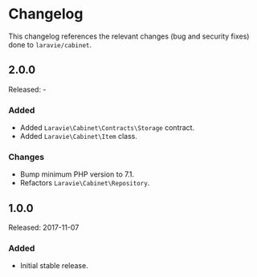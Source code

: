 # Changelog

This changelog references the relevant changes (bug and security fixes) done to `laravie/cabinet`.


## 2.0.0

Released: -

### Added

* Added `Laravie\Cabinet\Contracts\Storage` contract.
* Added `Laravie\Cabinet\Item` class.

### Changes

* Bump minimum PHP version to 7.1.
* Refactors `Laravie\Cabinet\Repository`.

## 1.0.0

Released: 2017-11-07

### Added

* Initial stable release.
